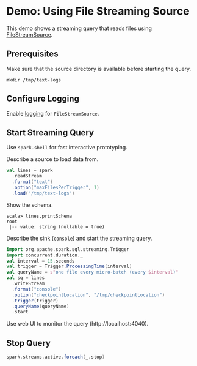 # Demo: Using File Streaming Source

This demo shows a streaming query that reads files using [FileStreamSource](../datasources/file/FileStreamSource.md).

## Prerequisites

Make sure that the source directory is available before starting the query.

```shell
mkdir /tmp/text-logs
```

## Configure Logging

Enable [logging](../datasources/file/FileStreamSource.md#logging) for `FileStreamSource`.

## Start Streaming Query

Use `spark-shell` for fast interactive prototyping.

Describe a source to load data from.

```scala
val lines = spark
  .readStream
  .format("text")
  .option("maxFilesPerTrigger", 1)
  .load("/tmp/text-logs")
```

Show the schema.

```text
scala> lines.printSchema
root
 |-- value: string (nullable = true)
```

Describe the sink (`console`) and start the streaming query.

```scala
import org.apache.spark.sql.streaming.Trigger
import concurrent.duration._
val interval = 15.seconds
val trigger = Trigger.ProcessingTime(interval)
val queryName = s"one file every micro-batch (every $interval)"
val sq = lines
  .writeStream
  .format("console")
  .option("checkpointLocation", "/tmp/checkpointLocation")
  .trigger(trigger)
  .queryName(queryName)
  .start
```

Use web UI to monitor the query (http://localhost:4040).

## Stop Query

```scala
spark.streams.active.foreach(_.stop)
```
